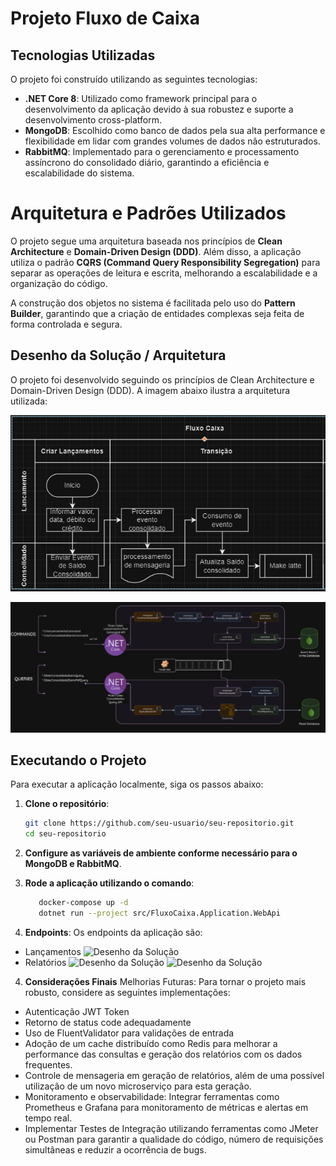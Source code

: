 # Projeto Fluxo de Caixa

## Tecnologias Utilizadas

O projeto foi construído utilizando as seguintes tecnologias:

- **.NET Core 8**: Utilizado como framework principal para o desenvolvimento da aplicação devido à sua robustez e suporte a desenvolvimento cross-platform.
- **MongoDB**: Escolhido como banco de dados pela sua alta performance e flexibilidade em lidar com grandes volumes de dados não estruturados.
- **RabbitMQ**: Implementado para o gerenciamento e processamento assíncrono do consolidado diário, garantindo a eficiência e escalabilidade do sistema.

# Arquitetura e Padrões Utilizados

O projeto segue uma arquitetura baseada nos princípios de **Clean Architecture** e **Domain-Driven Design (DDD)**. Além disso, a aplicação utiliza o padrão **CQRS (Command Query Responsibility Segregation)** para separar as operações de leitura e escrita, melhorando a escalabilidade e a organização do código.

A construção dos objetos no sistema é facilitada pelo uso do **Pattern Builder**, garantindo que a criação de entidades complexas seja feita de forma controlada e segura.

## Desenho da Solução / Arquitetura

O projeto foi desenvolvido seguindo os princípios de Clean Architecture e Domain-Driven Design (DDD). A imagem abaixo ilustra a arquitetura utilizada:

![Desenho da Solução](https://github.com/cleitonjustino/FluxoCaixa/blob/main/documentos/Fluxo.png)

![Desenho da Solução](https://github.com/cleitonjustino/FluxoCaixa/blob/main/documentos/FlxTechs.png)

## Executando o Projeto

Para executar a aplicação localmente, siga os passos abaixo:

1. **Clone o repositório**:

   ```bash
   git clone https://github.com/seu-usuario/seu-repositorio.git
   cd seu-repositorio

2. **Configure as variáveis de ambiente conforme necessário para o MongoDB e RabbitMQ**.

3. **Rode a aplicação utilizando o comando**:
   ```bash
      docker-compose up -d
      dotnet run --project src/FluxoCaixa.Application.WebApi

4. **Endpoints**:
Os endpoints da aplicação são:
- Lançamentos
   ![Desenho da Solução](https://github.com/cleitonjustino/FluxoCaixa/blob/main/documentos/FluxoLancamento.png)
- Relatórios
   ![Desenho da Solução](https://github.com/cleitonjustino/FluxoCaixa/blob/main/documentos/Relatorio1.png)
   ![Desenho da Solução](https://github.com/cleitonjustino/FluxoCaixa/blob/main/documentos/RelatorioPdf.png)

4. **Considerações Finais**
Melhorias Futuras: Para tornar o projeto mais robusto, considere as seguintes implementações:
- Autenticação JWT Token
- Retorno de status code adequadamente
- Uso de FluentValidator para validações de entrada
- Adoção de um cache distribuído como Redis para melhorar a performance das consultas e geração dos relatórios com os dados frequentes.
- Controle de mensageria em geração de relatórios, além de uma possível utilização de um novo microserviço para esta geração.
- Monitoramento e observabilidade: Integrar ferramentas como Prometheus e Grafana para monitoramento de métricas e alertas em tempo real.
- Implementar Testes de Integração utilizando ferramentas como JMeter ou Postman para garantir a qualidade do código, número de requisições simultâneas e reduzir a ocorrência de bugs.
